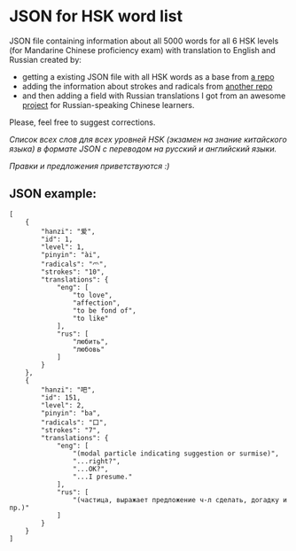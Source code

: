 # JSON for HSK word list
JSON file containing information about all 5000 words for all 6 HSK levels (for Mandarine Chinese proficiency exam) with translation to English and Russian created by:
- getting a existing JSON file with all HSK words as a base from [a repo](https://github.com/gigacool/hanyu-shuiping-kaoshi/)
- adding the information about strokes and radicals from [another repo](https://github.com/pwxcoo/chinese-xinhua/)
- and then adding a field with Russian translations I got from an awesome [project](https://chineseplus.club/) for Russian-speaking Chinese learners.

Please, feel free to suggest corrections.


*Список всех слов для всех уровней HSK (экзамен на знание китайского языка) в формате JSON с переводом на русский и английский языки.*

*Правки и предложения приветствуются :)*

## JSON example:
```
[
    {
        "hanzi": "爱",
        "id": 1,
        "level": 1,
        "pinyin": "ài",
        "radicals": "爫",
        "strokes": "10",
        "translations": {
            "eng": [
                "to love",
                "affection",
                "to be fond of",
                "to like"
            ],
            "rus": [
                "любить",
                "любовь"
            ]
        }
    },
    {
        "hanzi": "吧",
        "id": 151,
        "level": 2,
        "pinyin": "ba",
        "radicals": "口",
        "strokes": "7",
        "translations": {
            "eng": [
                "(modal particle indicating suggestion or surmise)",
                "...right?",
                "...OK?",
                "...I presume."
            ],
            "rus": [
                "(частица, выражает предложение ч-л сделать, догадку и пр.)"
            ]
        }
    }
]
```